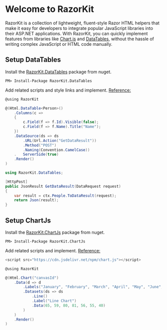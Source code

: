# Welcome to RazorKit

RazorKit is a collection of lightweight, fluent-style Razor HTML helpers that make it easy for developers to integrate popular JavaScript libraries into their ASP.NET applications. 
With RazorKit, you can quickly implement features from libraries like [Chart.js](https://ekondur.github.io/RazorKit/chartjs/) and [DataTables](https://ekondur.github.io/RazorKit/datatables/), without the hassle of writing complex JavaScript or HTML code manually.

## Setup DataTables

Install the [RazorKit.DataTables](https://www.nuget.org/packages/RazorKit.DataTables/) package from nuget.

```
PM> Install-Package RazorKit.DataTables
```

Add related scripts and style links and implement. [Reference:](https://datatables.net/)


```csharp
@using RazorKit

@(Html.DataTable<Person>()
	.Columns(c =>
	{
		c.Field(f => f.Id).Visible(false);
		c.Field(f => f.Name).Title("Name");
	})
	.DataSource(ds => ds
		.URL(Url.Action("GetDataResult"))
		.Method("POST")
		.Naming(Convention.CamelCase))
	.	ServerSide(true)
	.Render()
)
```

```csharp
using RazorKit.DataTables;

[HttpPost]
public JsonResult GetDataResult(DataRequest request)
{
	var result = ctx.People.ToDataResult(request);
	return Json(result);
}
``` 

## Setup ChartJs

Install the [RazorKit.ChartJs](https://www.nuget.org/packages/RazorKit.ChartJs/) package from nuget.

```
PM> Install-Package RazorKit.ChartJs
```

Add related scripts and implement. [Reference:](https://www.chartjs.org/docs/latest/getting-started/)

```csharp
<script src="https://cdn.jsdelivr.net/npm/chart.js"></script>

@using RazorKit

@(Html.Chart("canvasId")
    .Data(d => d
        .Labels("January", "February", "March", "April", "May", "June", "July")
        .Datasets(ds => ds
            .Line()
            .Label("Line Chart")
            .Data(65, 59, 80, 81, 56, 55, 40)
        )
    )
    .Render()
)
```

